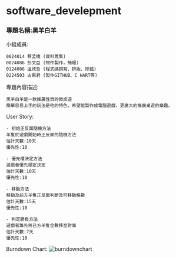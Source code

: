# software_develepment

### 專題名稱:黑羊白羊 ###

小組成員:

    0024014 蔡孟橋 (資料蒐集)
    0024086 彭文亞 (物件製作，簡報)
    0124086 溫政哲 (程式碼撰寫、排版、除錯)
    0224503 古惠君 (製作GITHUB、C HART等)
    
專題內容描述:

    黑羊白羊是一款推廣性質的微桌遊
    簡單容易上手的玩法是他的特色，希望能製作成電腦遊戲，更廣大的推廣桌遊的樂趣。

User Story:

    - 初始正反面隨機方法
    羊隻於遊戲開始時正反面的隨機方法
    估計天數:10天
    優先性:10
    
    - 優先權決定方法
    遊戲者優先順定決定
    估計天數:10天
    優先性:10
    
    - 移動方法
    移動及前方羊隻正反面判斷及可移動格數
    估計天數:15天
    優先性:10
    
    - 判定勝負方法
    遊戲者誰先將已方羊隻全數移至對面
    估計天數:7天
    優先性:10

Burndown Chart:
![burndownchart](http://i.imgur.com/EUbgzom.jpg)
